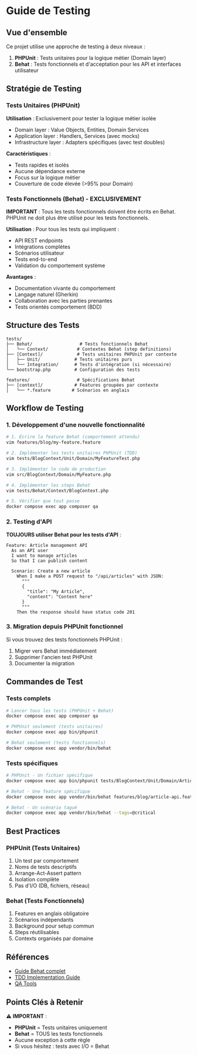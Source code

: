 # Guide de Testing

## Vue d'ensemble

Ce projet utilise une approche de testing à deux niveaux :

1. **PHPUnit** : Tests unitaires pour la logique métier (Domain layer)
2. **Behat** : Tests fonctionnels et d'acceptation pour les API et interfaces utilisateur

## Stratégie de Testing

### Tests Unitaires (PHPUnit)

**Utilisation** : Exclusivement pour tester la logique métier isolée
- Domain layer : Value Objects, Entities, Domain Services
- Application layer : Handlers, Services (avec mocks)
- Infrastructure layer : Adapters spécifiques (avec test doubles)

**Caractéristiques** :
- Tests rapides et isolés
- Aucune dépendance externe
- Focus sur la logique métier
- Couverture de code élevée (>95% pour Domain)

### Tests Fonctionnels (Behat) - EXCLUSIVEMENT

**IMPORTANT** : Tous les tests fonctionnels doivent être écrits en Behat. PHPUnit ne doit plus être utilisé pour les tests fonctionnels.

**Utilisation** : Pour tous les tests qui impliquent :
- API REST endpoints
- Intégrations complètes
- Scénarios utilisateur
- Tests end-to-end
- Validation du comportement système

**Avantages** :
- Documentation vivante du comportement
- Langage naturel (Gherkin)
- Collaboration avec les parties prenantes
- Tests orientés comportement (BDD)

## Structure des Tests

```
tests/
├── Behat/                  # Tests fonctionnels Behat
│   └── Context/           # Contextes Behat (step definitions)
├── [Context]/             # Tests unitaires PHPUnit par contexte
│   ├── Unit/             # Tests unitaires purs
│   └── Integration/      # Tests d'intégration (si nécessaire)
└── bootstrap.php         # Configuration des tests

features/                  # Spécifications Behat
├── [context]/            # Features groupées par contexte
│   └── *.feature        # Scénarios en anglais
```

## Workflow de Testing

### 1. Développement d'une nouvelle fonctionnalité

```bash
# 1. Écrire la feature Behat (comportement attendu)
vim features/blog/my-feature.feature

# 2. Implémenter les tests unitaires PHPUnit (TDD)
vim tests/BlogContext/Unit/Domain/MyFeatureTest.php

# 3. Implémenter le code de production
vim src/BlogContext/Domain/MyFeature.php

# 4. Implémenter les steps Behat
vim tests/Behat/Context/BlogContext.php

# 5. Vérifier que tout passe
docker compose exec app composer qa
```

### 2. Testing d'API

**TOUJOURS utiliser Behat pour les tests d'API** :

```gherkin
Feature: Article management API
  As an API user
  I want to manage articles
  So that I can publish content

  Scenario: Create a new article
    When I make a POST request to "/api/articles" with JSON:
      """
      {
        "title": "My Article",
        "content": "Content here"
      }
      """
    Then the response should have status code 201
```

### 3. Migration depuis PHPUnit fonctionnel

Si vous trouvez des tests fonctionnels PHPUnit :
1. Migrer vers Behat immédiatement
2. Supprimer l'ancien test PHPUnit
3. Documenter la migration

## Commandes de Test

### Tests complets
```bash
# Lancer tous les tests (PHPUnit + Behat)
docker compose exec app composer qa

# PHPUnit seulement (tests unitaires)
docker compose exec app bin/phpunit

# Behat seulement (tests fonctionnels)
docker compose exec app vendor/bin/behat
```

### Tests spécifiques
```bash
# PHPUnit - Un fichier spécifique
docker compose exec app bin/phpunit tests/BlogContext/Unit/Domain/ArticleTest.php

# Behat - Une feature spécifique
docker compose exec app vendor/bin/behat features/blog/article-api.feature

# Behat - Un scénario tagué
docker compose exec app vendor/bin/behat --tags=@critical
```

## Best Practices

### PHPUnit (Tests Unitaires)
1. Un test par comportement
2. Noms de tests descriptifs
3. Arrange-Act-Assert pattern
4. Isolation complète
5. Pas d'I/O (DB, fichiers, réseau)

### Behat (Tests Fonctionnels)
1. Features en anglais obligatoire
2. Scénarios indépendants
3. Background pour setup commun
4. Steps réutilisables
5. Contexts organisés par domaine

## Références

- [Guide Behat complet](behat-guide.md)
- [TDD Implementation Guide](../agent/workflows/tdd-implementation-guide.md)
- [QA Tools](../agent/instructions/qa-tools.md)

## Points Clés à Retenir

⚠️ **IMPORTANT** :
- **PHPUnit** = Tests unitaires uniquement
- **Behat** = TOUS les tests fonctionnels
- Aucune exception à cette règle
- Si vous hésitez : tests avec I/O = Behat